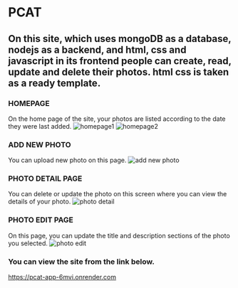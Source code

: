 # PCAT
## On this site, which uses mongoDB as a database, nodejs as a backend, and html, css and javascript in its frontend people can create, read, update and delete their photos. html css is taken as a ready template.

### HOMEPAGE
On the home page of the site, your photos are listed according to the date they were last added.
![homepage1](https://user-images.githubusercontent.com/103189726/216842369-60c0e9d1-f9b1-490d-a988-2bc8040e8bbc.png)
![homepage2](https://user-images.githubusercontent.com/103189726/216842372-f704225c-9e52-4271-a6ae-91ff504aa81c.png)

### ADD NEW PHOTO
You can upload new photo on this page.
![add new photo](https://user-images.githubusercontent.com/103189726/216842377-02704a19-8127-44ed-afe4-983f846a2227.png)

### PHOTO DETAIL PAGE 
You can delete or update the photo on this screen where you can view the details of your photo.
![photo detail](https://user-images.githubusercontent.com/103189726/216842379-09863103-3339-447c-9270-169927db7306.png)

### PHOTO EDIT PAGE 
On this page, you can update the title and description sections of the photo you selected.
![photo edit](https://user-images.githubusercontent.com/103189726/216842381-817986c9-d99d-4317-9128-174d3f558ae1.png)

### You can view the site from the link below.
https://pcat-app-6mvi.onrender.com 


